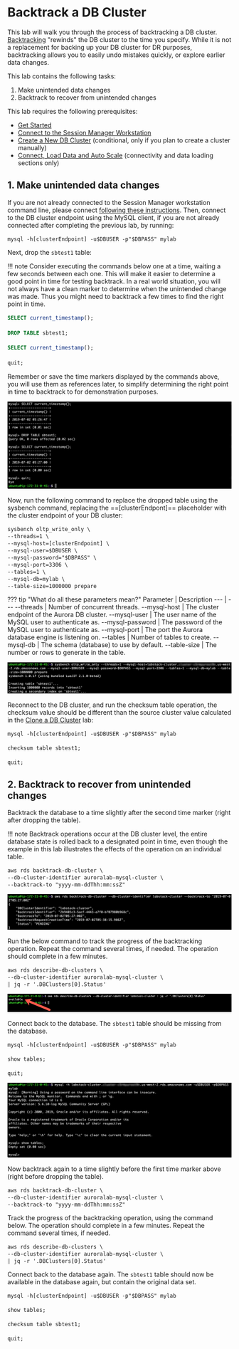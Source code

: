 # Backtrack a DB Cluster

This lab will walk you through the process of backtracking a DB cluster. <a href="https://docs.aws.amazon.com/AmazonRDS/latest/AuroraUserGuide/AuroraMySQL.Managing.Backtrack.html" target="_blank">
Backtracking</a> "rewinds" the DB cluster to the time you specify. While it is not a replacement for backing up your DB cluster for DR purposes, backtracking allows you to easily undo mistakes quickly, or explore earlier data changes.

This lab contains the following tasks:

1. Make unintended data changes
2. Backtrack to recover from unintended changes

This lab requires the following prerequisites:

* [Get Started](/prereqs/environment/)
* [Connect to the Session Manager Workstation](/prereqs/connect/)
* [Create a New DB Cluster](/provisioned/create/) (conditional, only if you plan to create a cluster manually)
* [Connect, Load Data and Auto Scale](/provisioned/interact/) (connectivity and data loading sections only)


## 1. Make unintended data changes

If you are not already connected to the Session Manager workstation command line, please connect [following these instructions](/prereqs/connect/). Then, connect to the DB cluster endpoint using the MySQL client, if you are not already connected after completing the previous lab, by running:

```shell
mysql -h[clusterEndpoint] -u$DBUSER -p"$DBPASS" mylab
```

Next, drop the `sbtest1` table:

!!! note
    Consider executing the commands below one at a time, waiting a few seconds between each one. This will make it easier to determine a good point in time for testing backtrack. In a real world situation, you will not always have a clean marker to determine when the unintended change was made. Thus you might need to backtrack a few times to find the right point in time.

```sql
SELECT current_timestamp();

DROP TABLE sbtest1;

SELECT current_timestamp();

quit;
```

Remember or save the time markers displayed by the commands above, you will use them as references later, to simplify determining the right point in time to backtrack to for demonstration purposes.

<span class="image">![Drop Table](1-drop-table.png?raw=true)</span>

Now, run the following command to replace the dropped table using the sysbench command, replacing the ==[clusterEndpont]== placeholder with the cluster endpoint of your DB cluster:

```shell
sysbench oltp_write_only \
--threads=1 \
--mysql-host=[clusterEndpoint] \
--mysql-user=$DBUSER \
--mysql-password="$DBPASS" \
--mysql-port=3306 \
--tables=1 \
--mysql-db=mylab \
--table-size=1000000 prepare
```

??? tip "What do all these parameters mean?"
    Parameter | Description
    --- | ---
    --threads | Number of concurrent threads.
    --mysql-host | The cluster endpoint of the Aurora DB cluster.
    --mysql-user | The user name of the MySQL user to authenticate as.
    --mysql-password | The password of the MySQL user to authenticate as.
    --mysql-port | The port the Aurora database engine is listening on.
    --tables | Number of tables to create.
    --mysql-db | The schema (database) to use by default.
    --table-size | The number or rows to generate in the table.

<span class="image">![Sysbench Prepare](1-sysbench-prepare.png?raw=true)</span>

Reconnect to the DB cluster, and run the checksum table operation, the checksum value should be different than the source cluster value calculated in the [Clone a DB Cluster](/provisioned/clone/#2-verify-that-the-data-set-is-identical) lab:

```
mysql -h[clusterEndpoint] -u$DBUSER -p"$DBPASS" mylab

checksum table sbtest1;

quit;
```

## 2. Backtrack to recover from unintended changes

Backtrack the database to a time slightly after the second time marker (right after dropping the table).

!!! note
    Backtrack operations occur at the DB cluster level, the entire database state is rolled back to a designated point in time, even though the example in this lab illustrates the effects of the operation on an individual table.

```shell
aws rds backtrack-db-cluster \
--db-cluster-identifier auroralab-mysql-cluster \
--backtrack-to "yyyy-mm-ddThh:mm:ssZ"
```

<span class="image">![Backtrack Command](2-backtrack-command.png?raw=true)</span>

Run the below command to track the progress of the backtracking operation. Repeat the command several times, if needed. The operation should complete in a few minutes.

```shell
aws rds describe-db-clusters \
--db-cluster-identifier auroralab-mysql-cluster \
| jq -r '.DBClusters[0].Status'
```

<span class="image">![Backtrack Status](2-backtrack-status.png?raw=true)</span>

Connect back to the database. The `sbtest1` table should be missing from the database.

```
mysql -h[clusterEndpoint] -u$DBUSER -p"$DBPASS" mylab

show tables;

quit;
```

<span class="image">![Show Tables](2-show-tables.png?raw=true)</span>

Now backtrack again to a time slightly before the first time marker above (right before dropping the table).

```shell
aws rds backtrack-db-cluster \
--db-cluster-identifier auroralab-mysql-cluster \
--backtrack-to "yyyy-mm-ddThh:mm:ssZ"
```

Track the progress of the backtracking operation, using the command below. The operation should complete in a few minutes. Repeat the command several times, if needed.

```shell
aws rds describe-db-clusters \
--db-cluster-identifier auroralab-mysql-cluster \
| jq -r '.DBClusters[0].Status'
```

Connect back to the database again. The `sbtest1` table should now be available in the database again, but contain the original data set.

```
mysql -h[clusterEndpoint] -u$DBUSER -p"$DBPASS" mylab

show tables;

checksum table sbtest1;

quit;
```
